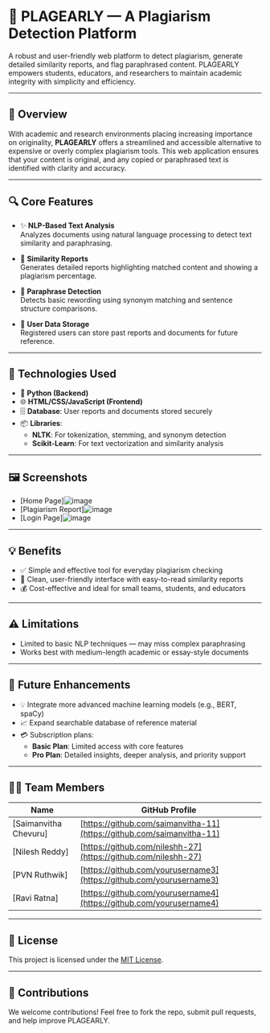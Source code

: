 # 📄 PLAGEARLY — A Plagiarism Detection Platform

A robust and user-friendly web platform to detect plagiarism, generate detailed similarity reports, and flag paraphrased content. PLAGEARLY empowers students, educators, and researchers to maintain academic integrity with simplicity and efficiency.

---

## 🚀 Overview

With academic and research environments placing increasing importance on originality, **PLAGEARLY** offers a streamlined and accessible alternative to expensive or overly complex plagiarism tools. This web application ensures that your content is original, and any copied or paraphrased text is identified with clarity and accuracy.

---

## 🔍 Core Features

- ✨ **NLP-Based Text Analysis**  
  Analyzes documents using natural language processing to detect text similarity and paraphrasing.

- 📄 **Similarity Reports**  
  Generates detailed reports highlighting matched content and showing a plagiarism percentage.

- 🔁 **Paraphrase Detection**  
  Detects basic rewording using synonym matching and sentence structure comparisons.

- 📂 **User Data Storage**  
  Registered users can store past reports and documents for future reference.

---

## 🧠 Technologies Used

- 🧰 **Python (Backend)**
- 🌐 **HTML/CSS/JavaScript (Frontend)**
- 🗄️ **Database**: User reports and documents stored securely
- 📦 **Libraries**:
  - **NLTK**: For tokenization, stemming, and synonym detection
  - **Scikit-Learn**: For text vectorization and similarity analysis

---

## 🖼️ Screenshots



- [Home Page]![image](https://github.com/user-attachments/assets/08eec000-174f-46b6-81dc-cfeb003ae57a)
- [Plagiarism Report]![image](https://github.com/user-attachments/assets/49fb54e0-77af-4289-b148-7b31a528a4f0)
- [Login Page]![image](https://github.com/user-attachments/assets/fe30606a-ac7c-469f-a068-f39ba08eee14)


---

## 💡 Benefits

- ✅ Simple and effective tool for everyday plagiarism checking
- 🧾 Clean, user-friendly interface with easy-to-read similarity reports
- 💰 Cost-effective and ideal for small teams, students, and educators

---

## ⚠️ Limitations

- Limited to basic NLP techniques — may miss complex paraphrasing
- Works best with medium-length academic or essay-style documents

---

## 🔮 Future Enhancements

- 💡 Integrate more advanced machine learning models (e.g., BERT, spaCy)
- 📈 Expand searchable database of reference material
- 💳 Subscription plans:
  - **Basic Plan**: Limited access with core features
  - **Pro Plan**: Detailed insights, deeper analysis, and priority support

---

## 🧑‍💻 Team Members

| Name       | GitHub Profile                          |
|------------|------------------------------------------|
| [Saimanvitha Chevuru] | [https://github.com/saimanvitha-11](https://github.com/saimanvitha-11) |
| [Nilesh Reddy] | [https://github.com/nileshh-27](https://github.com/nileshh-27) |
| [PVN Ruthwik] | [https://github.com/yourusername3](https://github.com/yourusername3) |
| [Ravi Ratna] | [https://github.com/yourusername4](https://github.com/yourusername4) |


---

## 📜 License

This project is licensed under the [MIT License](LICENSE).

---

## 🙌 Contributions

We welcome contributions! Feel free to fork the repo, submit pull requests, and help improve PLAGEARLY.

